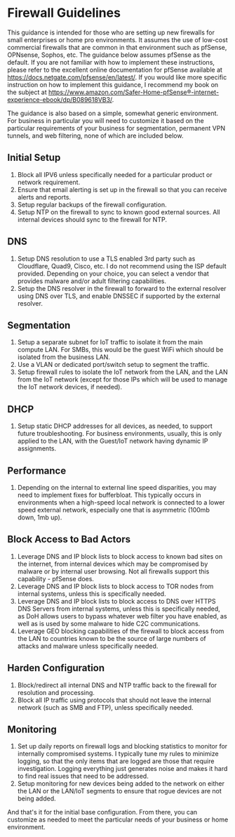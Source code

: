 # Firewall Guidelines

This guidance is intended for those who are setting up new firewalls for small enterprises or home pro environments. It assumes the use of low-cost commercial firewalls that are common in that environment such as pfSense, OPNsense, Sophos, etc.  The guidance below assumes pfSense as the default. If you are not familiar with how to implement these instructions, please refer to the excellent online documentation for pfSense available at https://docs.netgate.com/pfsense/en/latest/. If you would like more specific instruction on how to implement this guidance, I recommend my book on the subject at https://www.amazon.com/Safer-Home-pfSense®-internet-experience-ebook/dp/B089618VB3/.

The guidance is also based on a simple, somewhat generic environment. For business in particular you will need to customize it based on the particular requirements of your business for segmentation, permanent VPN tunnels, and web filtering, none of which are included below.

## Initial Setup

1. Block all IPV6 unless specifically needed for a particular product or network requirement.
2. Ensure that email alerting is set up in the firewall so that you can receive alerts and reports.
3. Setup regular backups of the firewall configuration. 
4. Setup NTP on the firewall to sync to known good external sources. All internal devices should sync to the firewall for NTP. 

## DNS

1. Setup DNS resolution to use a TLS enabled 3rd party such as Cloudflare, Quad9, Cisco, etc. I do not recommend using the ISP default provided. Depending on your choice, you can select a vendor that provides malware and/or adult filtering capabilities. 
2. Setup the DNS resolver in the firewall to forward to the external resolver using DNS over TLS, and enable DNSSEC if supported by the external resolver.

## Segmentation

1. Setup a separate subnet for IoT traffic to isolate it from the main compute LAN. For SMBs, this would be the guest WiFi which should be isolated from the business LAN.
2. Use a VLAN or dedicated port/switch setup to segment the traffic.
3. Setup firewall rules to isolate the IoT network from the LAN, and the LAN from the IoT network (except for those IPs which will be used to manage the IoT network devices, if needed). 

## DHCP

1. Setup static DHCP addresses for all devices, as needed, to support future troubleshooting. For business environments, usually, this is only applied to the LAN, with the Guest/IoT network having dynamic IP assignments.

## Performance

1. Depending on the internal to external line speed disparities, you may need to implement fixes for bufferbloat. This typically occurs in environments when a high-speed local network is connected to a lower speed external network, especially one that is asymmetric (100mb down, 1mb up). 

## Block Access to Bad Actors

1. Leverage DNS and IP block lists to block access to known bad sites on the internet, from internal devices which may be compromised by malware or by internal user browsing. Not all firewalls support this capability - pfSense does. 
2. Leverage DNS and IP block lists to block access to TOR nodes from internal systems, unless this is specifically needed.
3. Leverage DNS and IP block lists to block access to DNS over HTTPS DNS Servers from internal systems, unless this is specifically needed, as DoH allows users to bypass whatever web filter you have enabled, as well as is used by some malware to hide C2C communications.
4. Leverage GEO blocking capabilities of the firewall to block access from the LAN to countries known to be the source of large numbers of attacks and malware unless specifically needed. 

## Harden Configuration

1. Block/redirect all internal DNS and NTP traffic back to the firewall for resolution and processing. 
2. Block all IP traffic using protocols that should not leave the internal network (such as SMB and FTP), unless specifically needed.

## Monitoring

1. Set up daily reports on firewall logs and blocking statistics to monitor for internally compromised systems. I typically tune my rules to minimize logging, so that the only items that are logged are those that require investigation. Logging everything just generates noise and makes it hard to find real issues that need to be addressed. 
2. Setup monitoring for new devices being added to the network on either the LAN or the LAN/IoT segments to ensure that rogue devices are not being added. 

And that's it for the initial base configuration. From there, you can customize as needed to meet the particular needs of your business or home environment. 






